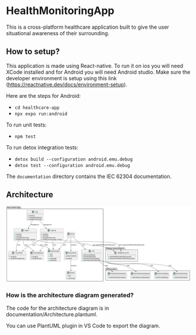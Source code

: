 # HealthMonitoringApp
This is a cross-platform healthcare application built to give the user situational awareness of their surrounding. 

## How to setup?

This application is made using React-native. To run it on ios you will need XCode installed and for Android you will need Android studio. 
Make sure the developer environment is setup using this link (https://reactnative.dev/docs/environment-setup). 

Here are the steps for Android:
- `cd healthcare-app`
- `npx expo run:android`

To run unit tests:
- `npm test`

To run detox integration tests:
- `detox build --configuration android.emu.debug`
- `detox test --configuration android.emu.debug`

The `documentation` directory contains the IEC 62304 documentation.

## Architecture
<img src="./out/documentation/Architecture/Architecture.svg"/>

### How is the architecture diagram generated?
The code for the architecture diagram is in documentation/Architecture.plantuml. 

You can use PlantUML plugin in VS Code to export the diagram.  
